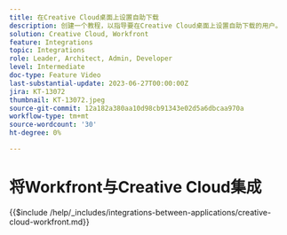 ```yaml
---
title: 在Creative Cloud桌面上设置自助下载
description: 创建一个教程，以指导要在Creative Cloud桌面上设置自助下载的用户。
solution: Creative Cloud, Workfront
feature: Integrations
topic: Integrations
role: Leader, Architect, Admin, Developer
level: Intermediate
doc-type: Feature Video
last-substantial-update: 2023-06-27T00:00:00Z
jira: KT-13072
thumbnail: KT-13072.jpeg
source-git-commit: 12a182a380aa10d98cb91343e02d5a6dbcaa970a
workflow-type: tm+mt
source-wordcount: '30'
ht-degree: 0%

---
```



# 将Workfront与Creative Cloud集成

{{$include /help/_includes/integrations-between-applications/creative-cloud-workfront.md}}
